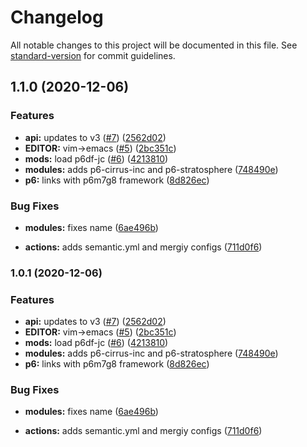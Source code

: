 # Changelog

All notable changes to this project will be documented in this file. See [standard-version](https://github.com/conventional-changelog/standard-version) for commit guidelines.

## 1.1.0 (2020-12-06)


### Features

* **api:** updates to v3 ([#7](https://github.com/pgollucci/home/issues/7)) ([2562d02](https://github.com/pgollucci/home/commit/2562d02d717e5ef1c9f91741d47058a4dd0ccb19))
* **EDITOR:** vim->emacs ([#5](https://github.com/pgollucci/home/issues/5)) ([2bc351c](https://github.com/pgollucci/home/commit/2bc351cfd218f3f695be90888c3ae0cc71664388))
* **mods:** load p6df-jc ([#6](https://github.com/pgollucci/home/issues/6)) ([4213810](https://github.com/pgollucci/home/commit/4213810e90f208c34a76fd6e00973b11747a00b1))
* **modules:** adds p6-cirrus-inc and p6-stratosphere ([748490e](https://github.com/pgollucci/home/commit/748490e46371b2286a875174ed367d2b793803a0))
* **p6:** links with p6m7g8 framework ([8d826ec](https://github.com/pgollucci/home/commit/8d826ec824c2dc271804776f100302e83690d63d))


### Bug Fixes

* **modules:** fixes name ([6ae496b](https://github.com/pgollucci/home/commit/6ae496b1d08ae29b4261e2a271b08cdd6ef6823d))


* **actions:** adds semantic.yml and mergiy configs ([711d0f6](https://github.com/pgollucci/home/commit/711d0f6e308d32031adbfab9c4369d7fb5676e42))

### 1.0.1 (2020-12-06)


### Features

* **api:** updates to v3 ([#7](https://github.com/pgollucci/home/issues/7)) ([2562d02](https://github.com/pgollucci/home/commit/2562d02d717e5ef1c9f91741d47058a4dd0ccb19))
* **EDITOR:** vim->emacs ([#5](https://github.com/pgollucci/home/issues/5)) ([2bc351c](https://github.com/pgollucci/home/commit/2bc351cfd218f3f695be90888c3ae0cc71664388))
* **mods:** load p6df-jc ([#6](https://github.com/pgollucci/home/issues/6)) ([4213810](https://github.com/pgollucci/home/commit/4213810e90f208c34a76fd6e00973b11747a00b1))
* **modules:** adds p6-cirrus-inc and p6-stratosphere ([748490e](https://github.com/pgollucci/home/commit/748490e46371b2286a875174ed367d2b793803a0))
* **p6:** links with p6m7g8 framework ([8d826ec](https://github.com/pgollucci/home/commit/8d826ec824c2dc271804776f100302e83690d63d))


### Bug Fixes

* **modules:** fixes name ([6ae496b](https://github.com/pgollucci/home/commit/6ae496b1d08ae29b4261e2a271b08cdd6ef6823d))


* **actions:** adds semantic.yml and mergiy configs ([711d0f6](https://github.com/pgollucci/home/commit/711d0f6e308d32031adbfab9c4369d7fb5676e42))
